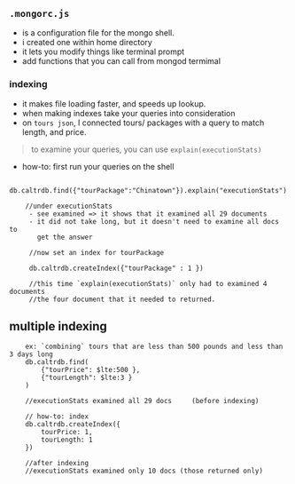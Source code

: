 ### <kbd>.mongorc.js</kbd>

- is a configuration file for the mongo shell.
- i created one within <user> home directory
- it lets you modify things like terminal prompt
- add functions that you can call from mongod termimal


### indexing

- it makes file loading faster, and speeds up lookup.
- when making indexes take your queries into consideration
- on `tours json`, I connected tours/ packages with a query to match
  length, and price.

> to examine your queries, you can use `explain(executionStats)`  

- how-to: first run your queries on the shell

```
	db.caltrdb.find({"tourPackage":"Chinatown"}).explain("executionStats")

	//under executionStats
	 - see examined => it shows that it examined all 29 documents
	 - it did not take long, but it doesn't need to examine all docs to     
	   get the answer

	 //now set an index for tourPackage

	 db.caltrdb.createIndex({"tourPackage" : 1 })

	 //this time `explain(executionStats)` only had to examined 4 documents
	 //the four document that it needed to returned.

```

## multiple indexing

```
	ex: `combining` tours that are less than 500 pounds and less than 3 days long
	db.caltrdb.find(
		{"tourPrice": $lte:500 },
		{"tourLength": $lte:3 }
	)

	//executionStats examined all 29 docs     (before indexing)

	// how-to: index          
	db.caltrdb.createIndex({
		tourPrice: 1,
		tourLength: 1
	})

	//after indexing
	//executionStats examined only 10 docs (those returned only)

```